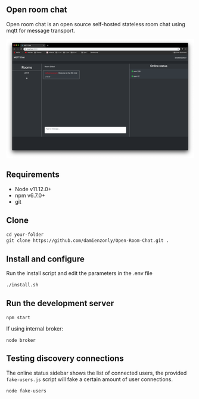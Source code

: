 ## Open room chat
Open room chat is an open source self-hosted stateless room chat using mqtt for message transport.

![](pics/open-room-chat.png)

## Requirements
- Node v11.12.0+
- npm v6.7.0+
- git


## Clone

```
cd your-folder
git clone https://github.com/damienzonly/Open-Room-Chat.git .
```

## Install and configure
Run the install script and edit the parameters in the .env file

```
./install.sh
```

## Run the development server

```
npm start
```

If using internal broker:

```
node broker
```

## Testing discovery connections

The online status sidebar shows the list of connected users, the provided `fake-users.js` script will fake a certain amount of user connections.

```
node fake-users
```
